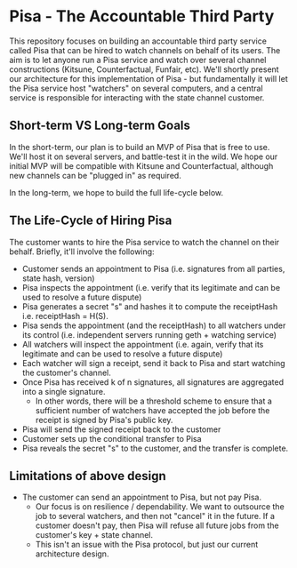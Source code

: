 # Pisa - The Accountable Third Party

This repository focuses on building an accountable third party service called Pisa that can be hired to watch channels on behalf of its users. The aim is to let anyone run a Pisa service and watch over several channel constructions (Kitsune, Counterfactual, Funfair, etc). We'll shortly present our architecture for this implementation of Pisa - but fundamentally it will let the Pisa service host "watchers" on several computers, and a central service is responsible for interacting with the state channel customer. 

## Short-term VS Long-term Goals

In the short-term, our plan is to build an MVP of Pisa that is free to use. We'll host it on several servers, and battle-test it in the wild. We hope our initial MVP will be compatible with Kitsune and Counterfactual, although new channels can be "plugged in" as required. 

In the long-term, we hope to build the full life-cycle below. 

## The Life-Cycle of Hiring Pisa 

The customer wants to hire the Pisa service to watch the channel on their behalf. Briefly, it'll involve the following: 

* Customer sends an appointment to Pisa (i.e. signatures from all parties, state hash, version)
* Pisa inspects the appointment (i.e. verify that its legitimate and can be used to resolve a future dispute)
* Pisa generates a secret "s" and hashes it to compute the receiptHash i.e. receiptHash = H(S). 
* Pisa sends the appointment (and the receiptHash) to all watchers under its control (i.e. independent servers running geth + watching service)
* All watchers will inspect the appointment (i.e. again, verify that its legitimate and can be used to resolve a future dispute) 
* Each watcher will sign a receipt, send it back to Pisa and start watching the customer's channel.  
* Once Pisa has received k of n signatures, all signatures are aggregated into a single signature. 
  * In other words, there will be a threshold scheme to ensure that a sufficient number of watchers have accepted the job before the receipt is signed by Pisa's public key. 
* Pisa will send the signed receipt back to the customer 
* Customer sets up the conditional transfer to Pisa
* Pisa reveals the secret "s" to the customer, and the transfer is complete. 

## Limitations of above design 

* The customer can send an appointment to Pisa, but not pay Pisa. 
  * Our focus is on resilience / dependability. We want to outsource the job to several watchers, and then not "cancel" it in the future. If a customer doesn't pay, then Pisa will refuse all future jobs from the customer's key + state channel. 
  * This isn't an issue with the Pisa protocol, but just our current architecture design. 
